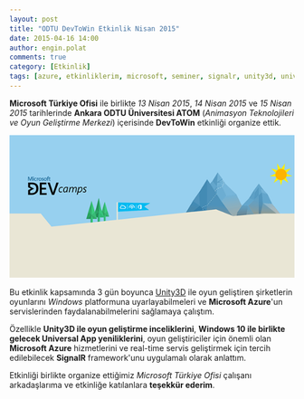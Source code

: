 ```yaml
---
layout: post
title: "ODTU DevToWin Etkinlik Nisan 2015"
date: 2015-04-16 14:00
author: engin.polat
comments: true
category: [Etkinlik]
tags: [azure, etkinliklerim, microsoft, seminer, signalr, unity3d, universal app, windows phone, windows phone emulator, windows10, windowsphone, wp8]
---
```

**Microsoft Türkiye Ofisi** ile birlikte *13 Nisan 2015*, *14 Nisan 2015* ve *15 Nisan 2015* tarihlerinde **Ankara ODTU Üniversitesi ATOM** (*Animasyon Teknolojileri ve Oyun Geliştirme Merkezi*) içerisinde **DevToWin** etkinliği organize ettik.

![](/assets/uploads/2015/04/ODTUDevToWinEtkinlik.png)

Bu etkinlik kapsamında 3 gün boyunca <a href="http://unity3d.com/" target="_blank">Unity3D</a> ile oyun geliştiren şirketlerin oyunlarını *Windows* platformuna uyarlayabilmeleri ve **Microsoft Azure**'un servislerinden faydalanabilmelerini sağlamaya çalıştım.

Özellikle **Unity3D ile oyun geliştirme inceliklerini**, **Windows 10 ile birlikte gelecek Universal App yeniliklerini**, oyun geliştiriciler için önemli olan **Microsoft Azure** hizmetlerini ve real-time servis geliştirmek için tercih edilebilecek **SignalR** framework'unu uygulamalı olarak anlattım.

Etkinliği birlikte organize ettiğimiz *Microsoft Türkiye Ofisi* çalışanı arkadaşlarıma ve etkinliğe katılanlara **teşekkür ederim**.


